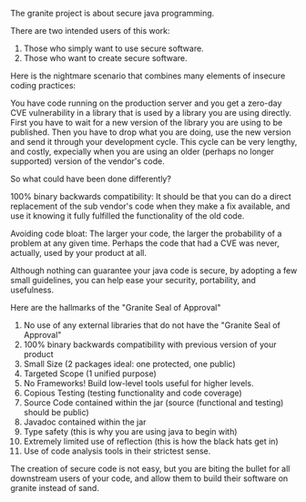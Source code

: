 The granite project is about secure java programming.

There are two intended users of this work:
1. Those who simply want to use secure software.
2. Those who want to create secure software.

Here is the nightmare scenario that combines many elements of
insecure coding practices:

You have code running on the production server and you get a zero-day CVE vulnerability
in a library that is used by a library you are using directly.
First you have to wait for a new version of the library you are using to be published.
Then you have to drop what you are doing, use the new version and send it through your development cycle.
This cycle can be very lengthy, and costly, expecially when you are using an older (perhaps no longer supported) version
of the vendor's code.

So what could have been done differently?

100% binary backwards compatibility:
It should be that you can do a direct replacement of the sub vendor's code when they make a fix
available, and use it knowing it fully fulfilled the functionality of the old code.

Avoiding code bloat:
The larger your code, the larger the probability of a problem at any given time.
Perhaps the code that had a CVE was never, actually, used by your product at all.

Although nothing can guarantee your java code is secure, by adopting
a few small guidelines, you can help ease your security, portability, and usefulness.

Here are the hallmarks of the "Granite Seal of Approval"

1. No use of any external libraries that do not have the "Granite Seal of Approval"
2. 100% binary backwards compatibility with previous version of your product
3. Small Size (2 packages ideal: one protected, one public)
4. Targeted Scope (1 unified purpose)
5. No Frameworks!  Build low-level tools useful for higher levels.
6. Copious Testing (testing functionality and code coverage)
7. Source Code contained within the jar (source (functional and testing) should be public)
8. Javadoc contained within the jar
9. Type safety (this is why you are using java to begin with)
10. Extremely limited use of reflection (this is how the black hats get in)
11. Use of code analysis tools in their strictest sense.

The creation of secure code is not easy, but you are biting the bullet
for all downstream users of your code, and allow them to build
their software on granite instead of sand.
